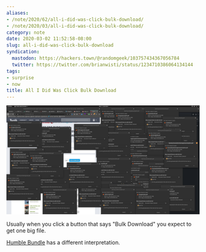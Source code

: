 ```yaml
---
aliases:
- /note/2020/62/all-i-did-was-click-bulk-download/
- /note/2020/03/all-i-did-was-click-bulk-download/
category: note
date: 2020-03-02 11:52:58-08:00
slug: all-i-did-was-click-bulk-download
syndication:
  mastodon: https://hackers.town/@randomgeek/103757434367056784
  twitter: https://twitter.com/brianwisti/status/1234710386064134144
tags:
- surprise
- now
title: All I Did Was Click Bulk Download
---
```


![attachments/img/2020/cover-2020-03-02.png](../../../attachments/img/2020/cover-2020-03-02.png)

Usually when you click a button that says "Bulk Download" you expect to get one big file.

[Humble Bundle](https://www.humblebundle.com/) has a different interpretation.
